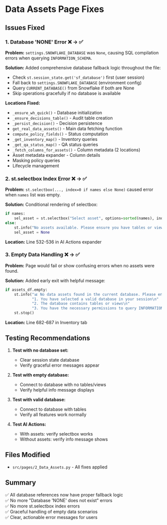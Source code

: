 # Data Assets Page Fixes

## Issues Fixed

### 1. Database 'NONE' Error ❌ → ✅
**Problem:** `settings.SNOWFLAKE_DATABASE` was `None`, causing SQL compilation errors when querying `INFORMATION_SCHEMA`.

**Solution:** Added comprehensive database fallback logic throughout the file:
- Check `st.session_state.get('sf_database')` first (user session)
- Fall back to `settings.SNOWFLAKE_DATABASE` (environment config)
- Query `CURRENT_DATABASE()` from Snowflake if both are None
- Skip operations gracefully if no database is available

**Locations Fixed:**
- `_ensure_wh_quick()` - Database initialization
- `_ensure_decisions_table()` - Audit table creation
- `_persist_decision()` - Decision persistence
- `get_real_data_assets()` - Main data fetching function
- `compute_policy_fields()` - Status computation
- `_get_inventory_map()` - Inventory queries
- `_get_qa_status_map()` - QA status queries
- `_fetch_columns_for_assets()` - Column metadata (2 locations)
- Asset metadata expander - Column details
- Masking policy queries
- Lifecycle management

### 2. st.selectbox Index Error ❌ → ✅
**Problem:** `st.selectbox(..., index=0 if names else None)` caused error when `names` list was empty.

**Solution:** Conditional rendering of selectbox:
```python
if names:
    sel_asset = st.selectbox("Select asset", options=sorted(names), index=0, key="ai_assets_select")
else:
    st.info("No assets available. Please ensure you have tables or views in your database.")
    sel_asset = None
```

**Location:** Line 532-536 in AI Actions expander

### 3. Empty Data Handling ❌ → ✅
**Problem:** Page would fail or show confusing errors when no assets were found.

**Solution:** Added early exit with helpful message:
```python
if assets_df.empty:
    st.info("📊 No data assets found in the current database. Please ensure:\n\n"
            "1. You have selected a valid database in your session\n"
            "2. The database contains tables or views\n"
            "3. You have the necessary permissions to query INFORMATION_SCHEMA")
    st.stop()
```

**Location:** Line 682-687 in Inventory tab

## Testing Recommendations

1. **Test with no database set:**
   - Clear session state database
   - Verify graceful error messages appear

2. **Test with empty database:**
   - Connect to database with no tables/views
   - Verify helpful info message displays

3. **Test with valid database:**
   - Connect to database with tables
   - Verify all features work normally

4. **Test AI Actions:**
   - With assets: verify selectbox works
   - Without assets: verify info message shows

## Files Modified

- `src/pages/2_Data_Assets.py` - All fixes applied

## Summary

✅ All database references now have proper fallback logic  
✅ No more "Database 'NONE' does not exist" errors  
✅ No more st.selectbox index errors  
✅ Graceful handling of empty data scenarios  
✅ Clear, actionable error messages for users
